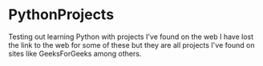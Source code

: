 # PythonProjects
Testing out learning Python with projects I've found on the web
I have lost the link to the web for some of these but they are all projects I've found on sites like GeeksForGeeks among others.
